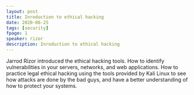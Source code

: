 ```yaml
---
layout: post
title: Inroduction to ethical hacking
date: 2020-06-25
tags: [security]
fpage: 1
speaker: rizor
description: Inroduction to ethical hacking
---
```

Jarrod Rizor introduced the ethical hacking tools. How to identify vulnerabilities in your servers, networks, and web applications. How to practice legal ethical hacking using the tools provided by Kali Linux to see how attacks are done by the bad guys, and have a better understanding of how to protect your systems.
